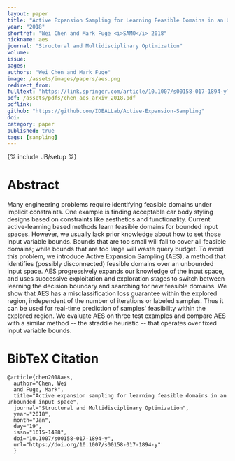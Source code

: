 ```yaml
---
layout: paper
title: "Active Expansion Sampling for Learning Feasible Domains in an Unbounded Input Space"
year: "2018"
shortref: "Wei Chen and Mark Fuge <i>SAMO</i> 2018"
nickname: aes
journal: "Structural and Multidisciplinary Optimization"
volume: 
issue: 
pages: 
authors: "Wei Chen and Mark Fuge"
image: /assets/images/papers/aes.png
redirect_from: 
fulltext: "https://link.springer.com/article/10.1007/s00158-017-1894-y?wt_mc=Internal.Event.1.SEM.ArticleAuthorOnlineFirst"
pdf: /assets/pdfs/chen_aes_arxiv_2018.pdf
pdflink: 
github: "https://github.com/IDEALLab/Active-Expansion-Sampling"
doi: 
category: paper
published: true
tags: [sampling]
---
```

{% include JB/setup %}

# Abstract 

Many engineering problems require identifying feasible domains under implicit constraints. One example is finding acceptable car body styling designs based on constraints like aesthetics and functionality. Current active-learning based methods learn feasible domains for bounded input spaces. However, we usually lack prior knowledge about how to set those input variable bounds. Bounds that are too small will fail to cover all feasible domains; while bounds that are too large will waste query budget. To avoid this problem, we introduce Active Expansion Sampling (AES), a method that identifies (possibly disconnected) feasible domains over an unbounded input space. AES progressively expands our knowledge of the input space, and uses successive exploitation and exploration stages to switch between learning the decision boundary and searching for new feasible domains. We show that AES has a misclassification loss guarantee within the explored region, independent of the number of iterations or labeled samples. Thus it can be used for real-time prediction of samples' feasibility within the explored region. We evaluate AES on three test examples and compare AES with a similar method -- the straddle heuristic -- that operates over fixed input variable bounds.


# BibTeX Citation

```
@article{chen2018aes,
  author="Chen, Wei
  and Fuge, Mark",
  title="Active expansion sampling for learning feasible domains in an unbounded input space",
  journal="Structural and Multidisciplinary Optimization",
  year="2018",
  month="Jan",
  day="19",
  issn="1615-1488",
  doi="10.1007/s00158-017-1894-y",
  url="https://doi.org/10.1007/s00158-017-1894-y"
  }
```

